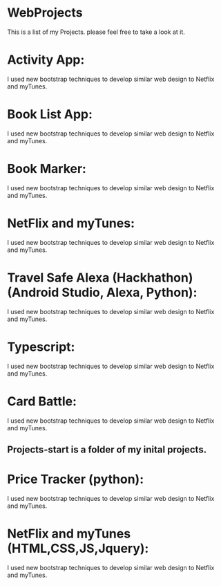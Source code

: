 # WebProjects
This is a list of my Projects. please feel free to take a look at it.


# Activity App: 
I used new bootstrap techniques to develop similar web design to Netflix and myTunes.

# Book List App: 
I used new bootstrap techniques to develop similar web design to Netflix and myTunes.

# Book Marker: 
I used new bootstrap techniques to develop similar web design to Netflix and myTunes.

# NetFlix and myTunes: 
I used new bootstrap techniques to develop similar web design to Netflix and myTunes.

# Travel Safe Alexa (Hackhathon)(Android Studio, Alexa, Python): 
I used new bootstrap techniques to develop similar web design to Netflix and myTunes.

# Typescript:
I used new bootstrap techniques to develop similar web design to Netflix and myTunes.

# Card Battle:
I used new bootstrap techniques to develop similar web design to Netflix and myTunes.

## Projects-start is a folder of my inital projects.

# Price Tracker (python): 
I used new bootstrap techniques to develop similar web design to Netflix and myTunes.

# NetFlix and myTunes (HTML,CSS,JS,Jquery): 
I used new bootstrap techniques to develop similar web design to Netflix and myTunes.





